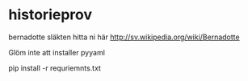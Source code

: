 # historieprov

bernadotte släkten hitta ni här http://sv.wikipedia.org/wiki/Bernadotte

Glöm inte att installer pyyaml

  pip install -r requriemnts.txt
